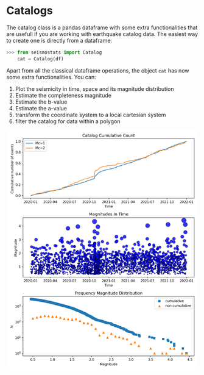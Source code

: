 # Catalogs

The catalog class is a pandas dataframe with some extra functionalities that are usefull if you are working with earthquake catalog data.
The easiest way to create one is directly from a dataframe:

```python
>>> from seismostats import Catalog
    cat = Catalog(df)
```

Apart from all the classical dataframe operations, the object `cat` has now some extra functionalities.
You can:
1. Plot the seismicity in time, space and its magnitude distribution
1. Estimate the completeness magnitude
2. Estimate the b-value
3. Estimate the a-value
4. transform the coordinate system to a local cartesian system
5. filter the catalog for data within a polygon

![catalog_plot](../_static/catalog_plots_mc_None.png "Overview on catalog properties")